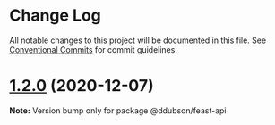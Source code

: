 # Change Log

All notable changes to this project will be documented in this file.
See [Conventional Commits](https://conventionalcommits.org) for commit guidelines.

# [1.2.0](https://github.com/ddubson/feast/compare/v1.1.0...v1.2.0) (2020-12-07)

**Note:** Version bump only for package @ddubson/feast-api
